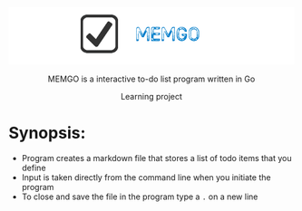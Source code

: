 ![](https://github.com/nickmancari/memgo/blob/master/images/Memgo.png)

<p align='center'>MEMGO is a interactive to-do list program written in Go</p>

<p align='center'>Learning project</p>

# Synopsis:
* Program creates a markdown file that stores a list of todo items that you define
* Input is taken directly from the command line when you initiate the program
* To close and save the file in the program type a `.` on a new line
